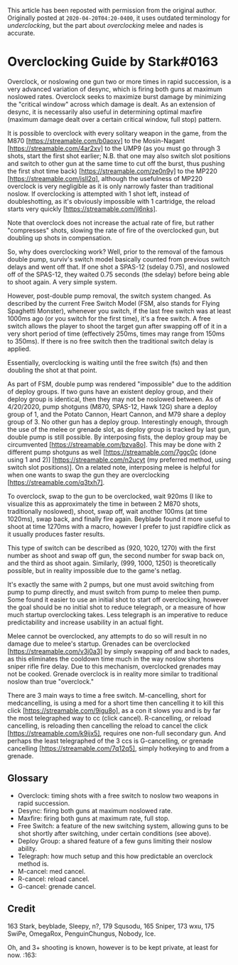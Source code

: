 This article has been reposted with permission from the original author. Originally posted at `2020-04-20T04:20-0400`, it uses outdated terminology for *underclocking*, but the part about *overclocking* melee and nades is accurate.

# Overclocking Guide by Stark#0163

Overclock, or noslowing one gun two or more times in rapid succession, is a very advanced variation of desync, which is firing both guns at maximum noslowed rates. Overclock seeks to maximize burst damage by minimizing the "critical window" across which damage is dealt. As an extension of desync, it is necessarily also useful in determining optimal maxfire (maximum damage dealt over a certain critical window, full stop) pattern.

It is possible to overclock with every solitary weapon in the game, from the M870 [https://streamable.com/b0aoxv] to the Mosin-Nagant [https://streamable.com/4ar2xv] to the UMP9 (as you must go through 3 shots, start the first shot earlier; N.B. that one may also switch slot positions and switch to other gun at the same time to cut off the burst, thus pushing the first shot time back) [https://streamable.com/ze0n9y] to the MP220 [https://streamable.com/jsll2q], although the usefulness of MP220 overclock is very negligible as it is only narrowly faster than traditional noslow. If overclocking is attempted with 1 shot left, instead of doubleshotting, as it's obviously impossible with 1 cartridge, the reload starts very quickly [https://streamable.com/jl6nks].

Note that overclock does not increase the actual rate of fire, but rather "compresses" shots, slowing the rate of fire of the overclocked gun, but doubling up shots in compensation.

So, why does overclocking work? Well, prior to the removal of the famous double pump, surviv's switch model basically counted from previous switch delays and went off that. If one shot a SPAS-12 (sdelay 0.75), and noslowed off of the SPAS-12, they waited 0.75 seconds (the sdelay) before being able to shoot again. A very simple system.

However, post-double pump removal, the switch system changed. As described by the current Free Switch Model (FSM, also stands for Flying Spaghetti Monster), whenever you switch, if the last free switch was at least 1000ms ago (or you switch for the first time), it's a free switch. A free switch allows the player to shoot the target gun after swapping off of it in a very short period of time (effectively 250ms, times may range from 150ms to 350ms). If there is no free switch then the traditional switch delay is applied. 

Essentially, overclocking is waiting until the free switch (fs) and then doubling the shot at that point. 

As part of FSM, double pump was rendered "impossible" due to the addition of deploy groups. If two guns have an existent deploy group, and their deploy group is identical, then they may not be noslowed between. As of 4/20/2020, pump shotguns (M870, SPAS-12, Hawk 12G) share a deploy group of 1, and the Potato Cannon, Heart Cannon, and M79 share a deploy group of 3. No other gun has a deploy group. Interestingly enough, through the use of the melee or grenade slot, as deploy group is tracked by last gun, double pump is still possible. By interposing fists, the deploy group may be circumvented [https://streamable.com/bzva8o]. This may be done with 2 different pump shotguns as well [https://streamable.com/7ggc0c (done using 1 and 2)] [https://streamable.com/n2ucyt (my preferred method, using switch slot positions)]. On a related note, interposing melee is helpful for when one wants to swap the gun they are overclocking [https://streamable.com/q3txh7].

To overclock, swap to the gun to be overclocked, wait 920ms (I like to visualize this as approximately the time in between 2 M870 shots, traditionally noslowed), shoot, swap off, wait another 100ms (at time 1020ms), swap back, and finally fire again. Beyblade found it more useful to shoot at time 1270ms with a macro, however I prefer to just rapidfire click as it usually produces faster results.

This type of switch can be described as (920, 1020, 1270) with the first number as shoot and swap off gun, the second number for swap back on, and the third as shoot again. Similarly, (999, 1000, 1250) is theoretically possible, but in reality impossible due to the game's netlag.

It's exactly the same with 2 pumps, but one must avoid switching from pump to pump directly, and must switch from pump to melee then pump. Some found it easier to use an initial shot to start off overclocking, however the goal should be no initial shot to reduce telegraph, or a measure of how much startup overclocking takes. Less telegraph is an imperative to reduce predictability and increase usability in an actual fight.

Melee cannot be overclocked, any attempts to do so will result in no damage due to melee's startup. Grenades can be overclocked [https://streamable.com/v3j0a3] by simply swapping off and back to nades, as this eliminates the cooldown time much in the way noslow shortens sniper rifle fire delay. Due to this mechanism, overclocked grenades may not be cooked. Grenade overclock is in reality more similar to traditional noslow than true "overclock."

There are 3 main ways to time a free switch. M-cancelling, short for medcancelling, is using a med for a short time then cancelling it to kill this click [https://streamable.com/9igu8o], as a con it slows you and is by far the most telegraphed way to cc (click cancel).  R-cancelling, or reload cancelling, is reloading then cancelling the reload to cancel the click [https://streamable.com/k9ijx5], requires one non-full secondary gun. And perhaps the least telegraphed of the 3 ccs is G-cancelling, or grenade cancelling [https://streamable.com/7q12q5], simply hotkeying to and from a grenade.

## Glossary
- Overclock: timing shots with a free switch to noslow two weapons in rapid succession.
- Desync: firing both guns at maximum noslowed rate.
- Maxfire: firing both guns at maximum rate, full stop.
- Free Switch: a feature of the new switching system, allowing guns to be shot shortly after switching, under certain conditions (see above).
- Deploy Group: a shared feature of a few guns limiting their noslow ability.
- Telegraph: how much setup and this how predictable an overclock method is.
- M-cancel: med cancel.
- R-cancel: reload cancel.
- G-cancel: grenade cancel.

## Credit
163 Stark, beyblade, Sleepy, n?, 179 Squsodu, 165 Sniper, 173 wxu, 175 SwiPe, OmegaRox, PenguinChungus, Nobody, Ice.

Oh, and 3+ shooting is known, however is to be kept private, at least for now. :163:
